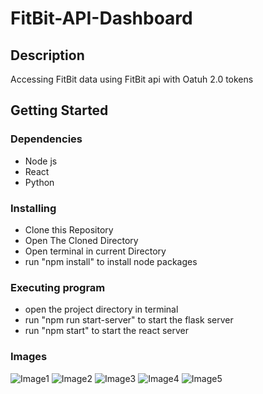 # FitBit-API-Dashboard


## Description

Accessing FitBit data using FitBit api with Oatuh 2.0 tokens


## Getting Started

### Dependencies<br />


* Node js
* React
* Python

### Installing

* Clone this Repository
* Open The Cloned Directory
* Open terminal in current Directory
* run "npm install" to install node packages

### Executing program

* open the project directory in terminal
* run "npm run start-server" to start the flask server
* run "npm start" to start the react server

### Images
![Image1](https://cdn.discordapp.com/attachments/1011871235581419560/1102173993580122122/1.png)
![Image2](https://cdn.discordapp.com/attachments/1011871235581419560/1102173993831776406/2.png)
![Image3](https://cdn.discordapp.com/attachments/1011871235581419560/1102173994083438642/3.png)
![Image4](https://cdn.discordapp.com/attachments/1011871235581419560/1102173994372841513/4.png)
![Image5](https://cdn.discordapp.com/attachments/1011871235581419560/1102173994653847633/5.png)

